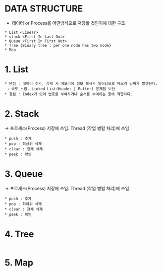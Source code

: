 # DATA STRUCTURE
* 데이터 or Process를 어떤방식으로 저장할 것인지에 대한 구조

```
* List <Linear>
* stack <First In Last Out>
* Queue <First In First Out>
* Tree {Binary tree : per one node has two node}
* Map
```

# 1. List
```
* 단점 : 데이터 추가, 삭제 시 메모리에 정보 복사가 일어남으로 메모리 낭비가 발생한다.
 → 속도 느림. Linked List(Header | Putter) 문제점 보완
* 장점 : Index가 있어 번호를 부여하거나 순서를 부여하는 등에 적합하다.
```

# 2. Stack <First In Last Out>
  → 프로세스(Process) 저장에 쓰임. Thread (작업 병렬 처리)에 쓰임
```
* push : 추가
* pop : 최상위 삭제
* clear : 전체 삭제
* peek : 확인
```

# 3. Queue <First In First Out>
  → 프로세스(Process) 저장에 쓰임. Thread (작업 병렬 처리)에 쓰임
```
* push : 추가
* pop : 최하위 삭제
* clear : 전체 삭제
* peek : 확인
```

# 4. Tree
```

```

# 5. Map
```

```
